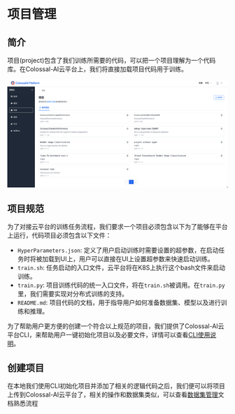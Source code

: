 # 项目管理

## 简介

项目(project)包含了我们训练所需要的代码，可以把一个项目理解为一个代码库。在Colossal-AI云平台上，我们将直接加载项目代码用于训练。

![project list](./images/projects/project_list.png)

## 项目规范

为了对接云平台的训练任务流程，我们要求一个项目必须包含以下为了能够在平台上运行，代码项目必须包含以下文件：

- `HyperParameters.json`: 定义了用户启动训练时需要设置的超参数，在启动任务时将被加载到UI上，用户可以直接在UI上设置超参数来快速启动训练。
- `train.sh`: 任务启动的入口文件，云平台将在K8S上执行这个bash文件来启动训练。
- `train.py`: 项目训练代码的统一入口文件，将在`train.sh`被调用。在`train.py`里，我们需要实现对分布式训练的支持。
- `README.md`: 项目代码的文档，用于指导用户如何准备数据集、模型以及进行训练和推理。

为了帮助用户更方便的创建一个符合以上规范的项目，我们提供了Colossal-AI云平台CLI，来帮助用户一键初始化项目以及必要文件，详情可以查看[CLI使用说明](../cli/cli.md)。


## 创建项目

在本地我们使用CLI初始化项目并添加了相关的逻辑代码之后，我们便可以将项目上传到Colossal-AI云平台了，相关的操作和数据集类似，可以查看[数据集管理](./datasets.md)文档熟悉流程



